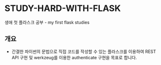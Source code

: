 # STUDY-HARD-WITH-FLASK
생애 첫 플라스크 공부 - my first flask studies

## 개요
- 간결한 파이썬의 문법으로 직접 코드를 작성할 수 있는 플라스크를 이용하여 REST API 구현 및 werkzeug를 이용한 authenticate 구현을 목표로 합니다.
